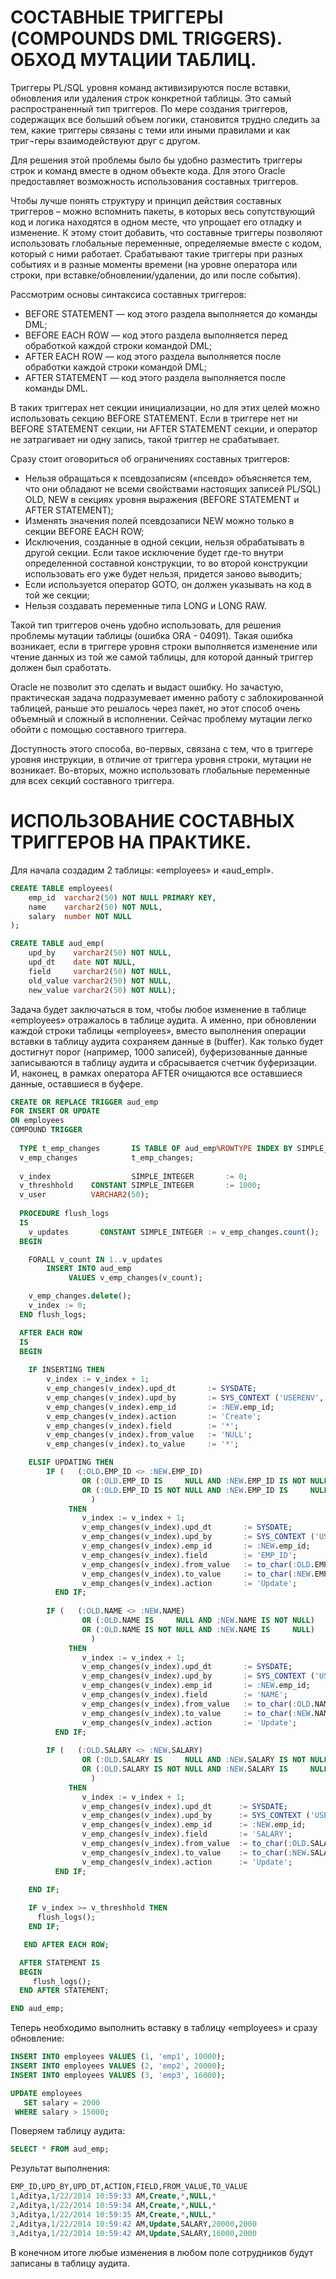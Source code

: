 # СОСТАВНЫЕ ТРИГГЕРЫ (COMPOUNDS DML TRIGGERS). ОБХОД МУТАЦИИ ТАБЛИЦ.

Триггеры PL/SQL уровня команд активизируются после вставки, обновления или удаления строк конкретной таблицы. Это самый распространенный тип триггеров. По мере создания триггеров, содержащих все больший объем логики, становится трудно следить за тем, какие триггеры связаны с теми или иными правилами и как триг¬геры взаимодействуют друг с другом. 

Для решения этой проблемы было бы удобно разместить триггеры строк и команд вместе в одном объекте кода. Для этого Oracle предоставляет возможность использования составных триггеров.

Чтобы лучше понять структуру и принцип действия составных триггеров – можно вспомнить пакеты, в которых весь сопутствующий код и логика находятся в одном месте, что упрощает его отладку и изменение. К этому стоит добавить, что составные триггеры позволяют использовать глобальные переменные, определяемые вместе с кодом, который с ними работает. Срабатывают такие триггеры при разных событиях и в разные моменты времени (на уровне оператора или строки, при вставке/обновлении/удалении, до или после события).

Рассмотрим основы синтаксиса составных триггеров:

- BEFORE STATEMENT — код этого раздела выполняется до команды DML;
- BEFORE EACH ROW — код этого раздела выполняется перед обработкой каждой строки командой DML;
- AFTER EACH ROW — код этого раздела выполняется после обработки каждой строки командой DML;
- AFTER STATEMENT — код этого раздела выполняется после команды DML.

В таких триггерах нет секции инициализации, но для этих целей можно использовать секцию BEFORE STATEMENT. Если в триггере нет ни BEFORE STATEMENT секции, ни AFTER STATEMENT секции, и оператор не затрагивает ни одну запись, такой триггер не срабатывает.

Сразу стоит оговориться об ограничениях составных триггеров:

- Нельзя обращаться к псевдозаписям («псевдо» объясняется тем, что они обладают не всеми свойствами настоящих записей PL/SQL) OLD, NEW  в секциях уровня выражения (BEFORE STATEMENT и AFTER STATEMENT);
- Изменять значения полей псевдозаписи NEW можно только в секции BEFORE EACH ROW;
- Исключения, созданные в одной секции, нельзя обрабатывать в другой секции. Если такое исключение будет где-то внутри определенной составной конструкции, то во второй конструкции использовать его уже будет нельзя, придется заново выводить;
- Если используется оператор GOTO, он должен указывать на код в той же секции;
- Нельзя создавать переменные типа LONG и LONG RAW.

Такой тип триггеров очень удобно использовать, для решения проблемы мутации таблицы (ошибка ORA - 04091). Такая ошибка возникает, если в триггере уровня строки выполняется изменение или чтение данных из той же самой таблицы, для которой данный триггер должен был сработать. 

Oracle не позволит это сделать и выдаст ошибку. Но зачастую, практическая задача подразумевает именно работу с заблокированной таблицей, раньше это решалось через пакет, но этот способ очень объемный и сложный в исполнении. Сейчас проблему мутации легко обойти с помощью составного триггера. 

Доступность этого способа, во-первых, связана с тем, что в триггере уровня инструкции, в отличие от триггера уровня строки, мутации не возникает. Во-вторых, можно использовать глобальные переменные для всех секций составного триггера. 

# ИСПОЛЬЗОВАНИЕ СОСТАВНЫХ ТРИГГЕРОВ НА ПРАКТИКЕ.

Для начала создадим 2 таблицы: «employees» и «aud_empl».  


```sql
CREATE TABLE employees(
    emp_id  varchar2(50) NOT NULL PRIMARY KEY,
    name    varchar2(50) NOT NULL, 
    salary  number NOT NULL
);

CREATE TABLE aud_emp(
    upd_by    varchar2(50) NOT NULL, 
    upd_dt    date NOT NULL,
    field     varchar2(50) NOT NULL, 
    old_value varchar2(50) NOT NULL,
    new_value varchar2(50) NOT NULL);
```

Задача будет заключаться в том, чтобы любое изменение в таблице «employees» отражалось в таблице аудита. А именно, при обновлении каждой строки таблицы «employees»,  вместо выполнения операции вставки в таблицу аудита сохраняем данные в (buffer). Как только будет достигнут порог (например, 1000 записей), буферизованные данные записываются в таблицу аудита и сбрасывается счетчик буферизации.
И, наконец, в рамках оператора AFTER очищаются все оставшиеся данные, оставшиеся в буфере.

```sql
CREATE OR REPLACE TRIGGER aud_emp
FOR INSERT OR UPDATE
ON employees
COMPOUND TRIGGER
  
  TYPE t_emp_changes       IS TABLE OF aud_emp%ROWTYPE INDEX BY SIMPLE_INTEGER;
  v_emp_changes            t_emp_changes;
  
  v_index                  SIMPLE_INTEGER       := 0;
  v_threshhold    CONSTANT SIMPLE_INTEGER       := 1000;
  v_user          VARCHAR2(50);
  
  PROCEDURE flush_logs
  IS
    v_updates       CONSTANT SIMPLE_INTEGER := v_emp_changes.count();
  BEGIN

    FORALL v_count IN 1..v_updates
        INSERT INTO aud_emp
             VALUES v_emp_changes(v_count);

    v_emp_changes.delete();
    v_index := 0;
  END flush_logs;

  AFTER EACH ROW
  IS
  BEGIN
        
    IF INSERTING THEN
        v_index := v_index + 1;
        v_emp_changes(v_index).upd_dt       := SYSDATE;
        v_emp_changes(v_index).upd_by       := SYS_CONTEXT ('USERENV', 'SESSION_USER');
        v_emp_changes(v_index).emp_id       := :NEW.emp_id;
        v_emp_changes(v_index).action       := 'Create';
        v_emp_changes(v_index).field        := '*';
        v_emp_changes(v_index).from_value   := 'NULL';
        v_emp_changes(v_index).to_value     := '*';

    ELSIF UPDATING THEN
        IF (   (:OLD.EMP_ID <> :NEW.EMP_ID)
                OR (:OLD.EMP_ID IS     NULL AND :NEW.EMP_ID IS NOT NULL)
                OR (:OLD.EMP_ID IS NOT NULL AND :NEW.EMP_ID IS     NULL)
                  )
             THEN
                v_index := v_index + 1;
                v_emp_changes(v_index).upd_dt       := SYSDATE;
                v_emp_changes(v_index).upd_by       := SYS_CONTEXT ('USERENV', 'SESSION_USER');
                v_emp_changes(v_index).emp_id       := :NEW.emp_id;
                v_emp_changes(v_index).field        := 'EMP_ID';
                v_emp_changes(v_index).from_value   := to_char(:OLD.EMP_ID);
                v_emp_changes(v_index).to_value     := to_char(:NEW.EMP_ID);
                v_emp_changes(v_index).action       := 'Update';
          END IF;
        
        IF (   (:OLD.NAME <> :NEW.NAME)
                OR (:OLD.NAME IS     NULL AND :NEW.NAME IS NOT NULL)
                OR (:OLD.NAME IS NOT NULL AND :NEW.NAME IS     NULL)
                  )
             THEN
                v_index := v_index + 1;
                v_emp_changes(v_index).upd_dt       := SYSDATE;
                v_emp_changes(v_index).upd_by       := SYS_CONTEXT ('USERENV', 'SESSION_USER');
                v_emp_changes(v_index).emp_id       := :NEW.emp_id;
                v_emp_changes(v_index).field        := 'NAME';
                v_emp_changes(v_index).from_value   := to_char(:OLD.NAME);
                v_emp_changes(v_index).to_value     := to_char(:NEW.NAME);
                v_emp_changes(v_index).action       := 'Update';
          END IF;
                       
        IF (   (:OLD.SALARY <> :NEW.SALARY)
                OR (:OLD.SALARY IS     NULL AND :NEW.SALARY IS NOT NULL)
                OR (:OLD.SALARY IS NOT NULL AND :NEW.SALARY IS     NULL)
                  )
             THEN
                v_index := v_index + 1;
                v_emp_changes(v_index).upd_dt      := SYSDATE;
                v_emp_changes(v_index).upd_by      := SYS_CONTEXT ('USERENV', 'SESSION_USER');
                v_emp_changes(v_index).emp_id      := :NEW.emp_id;
                v_emp_changes(v_index).field       := 'SALARY';
                v_emp_changes(v_index).from_value  := to_char(:OLD.SALARY);
                v_emp_changes(v_index).to_value    := to_char(:NEW.SALARY);
                v_emp_changes(v_index).action      := 'Update';
          END IF;
                       
    END IF;

    IF v_index >= v_threshhold THEN
      flush_logs();
    END IF;

   END AFTER EACH ROW;

  AFTER STATEMENT IS
  BEGIN
     flush_logs();
  END AFTER STATEMENT;

END aud_emp;
```

Теперь необходимо выполнить вставку в таблицу «employees» и сразу обновление:

```sql
INSERT INTO employees VALUES (1, 'emp1', 10000);
INSERT INTO employees VALUES (2, 'emp2', 20000);
INSERT INTO employees VALUES (3, 'emp3', 16000);

UPDATE employees 
   SET salary = 2000
 WHERE salary > 15000;
```

Поверяем таблицу аудита:

```sql
SELECT * FROM aud_emp;
```

Результат выполнения: 

```sql
EMP_ID,UPD_BY,UPD_DT,ACTION,FIELD,FROM_VALUE,TO_VALUE
1,Aditya,1/22/2014 10:59:33 AM,Create,*,NULL,*
2,Aditya,1/22/2014 10:59:34 AM,Create,*,NULL,*
3,Aditya,1/22/2014 10:59:35 AM,Create,*,NULL,*
2,Aditya,1/22/2014 10:59:42 AM,Update,SALARY,20000,2000
3,Aditya,1/22/2014 10:59:42 AM,Update,SALARY,16000,2000
```

В конечном итоге любые изменения в любом поле сотрудников будут записаны в таблицу аудита.


